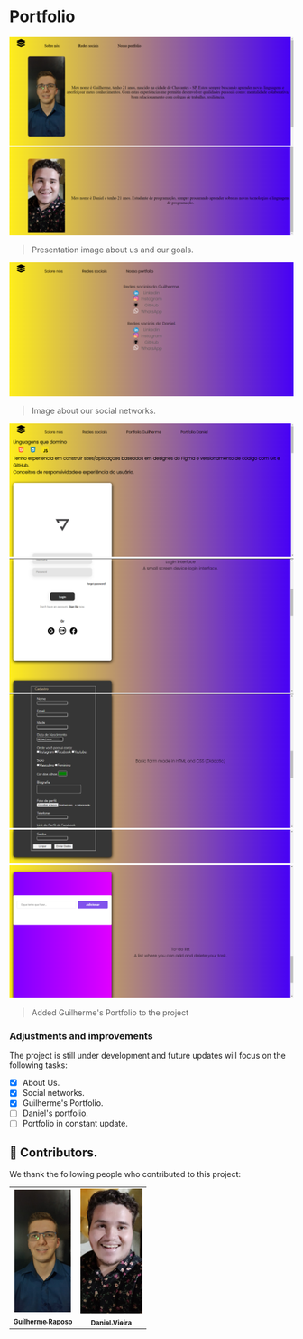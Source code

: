 # Portfolio


<img src="./assets/Print one.png" alt="Photo Portfolio">
<img src="./assets/Print two.png" alt="Photo Portfolioo">

> Presentation image about us and our goals.

<img src="./assets/Print three.png" alt="Photo Social Networks">

> Image about our social networks.

<img src="./assets/Print four.png" alt="Guilherme-s Portfolio Photo">
<img src="./assets/Print five.png" alt="Guilherme's Portfolio Photo">
<img src="./assets/Print six.png" alt="Guilherme's Portfolio Photo">
<img src="./assets/Print seven.png" alt="Guilherme's Portfolio Photo">
<img src="./assets/Print eight.png" alt="Guilherme's Portfolio Photo">

> Added Guilherme's Portfolio to the project

### Adjustments and improvements

The project is still under development and future updates will focus on the following tasks:

- [x] About Us.
- [x] Social networks.
- [x] Guilherme's Portfolio.
- [ ] Daniel's portfolio.
- [ ] Portfolio in constant update.

## 🤝 Contributors.

We thank the following people who contributed to this project:

<table>
  <tr>
    <td align="center">
      <a href="#">
        <img src="./assets/foto-guilherme.jpeg" width="100px;" alt="Guilherme Raposo's photo on GitHub"/><br>
        <sub>
          <b>Guilherme Raposo</b>
        </sub>
      </a>
    </td>
    <td align="center">
      <a href="#">
        <img src="./assets/foto-daniel.jpeg" width="110px;" alt="Photo by Daniel Vieira on GitHub"/><br>
        <sub>
          <b>Daniel Vieira</b>
        </sub>
      </a>
    </td>
  </tr>
</table>